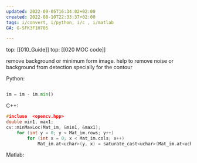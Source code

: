 ```yaml
---
updated: 2022-09-05T16:34:02+02:00
created: 2022-08-10T22:33:37+02:00
tags: i/convert, i/python, i/c , i/matlab
GA: G-SFK3F1H705

---
```

top: [[010_Guide]]
top: [[020 MOC code]]

remove background or minimum form image. help to remove noise or background from detection specially for the contour 

Python:
```py

im = im - im.min()

```

C++:
```cpp
#incluse  <opencv.hpp>
double min1, max1;
cv::minMaxLoc(Mat_im, &min1, &max1);
    for (int y = 0; y < Mat_im.rows; y++)
        for (int x = 0; x < Mat_im.cols; x++)
            Mat_im.at<uchar>(y, x) = saturate_cast<uchar>(Mat_im.at<uchar>(y, x) - min1);
```

Matlab:
```matlab


```


